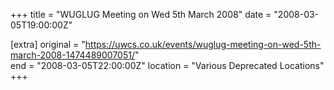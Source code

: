 +++
title = "WUGLUG Meeting on Wed 5th March 2008"
date = "2008-03-05T19:00:00Z"

[extra]
original = "https://uwcs.co.uk/events/wuglug-meeting-on-wed-5th-march-2008-1474489007051/"    
end = "2008-03-05T22:00:00Z"
location = "Various Deprecated Locations"
+++




